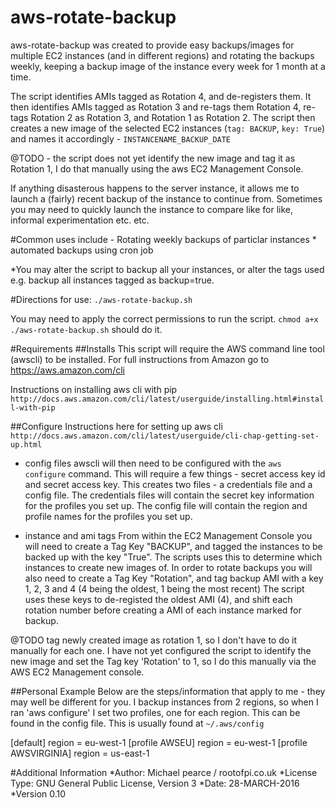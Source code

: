 # aws-rotate-backup
aws-rotate-backup was created to provide easy backups/images for multiple EC2 instances (and in different regions) and rotating the backups weekly, keeping a backup image of the instance every week for 1 month at a time. 

The script identifies AMIs tagged as Rotation 4, and de-registers them. It then identifies AMIs tagged as Rotation 3 and re-tags them Rotation 4, re-tags Rotation 2 as Rotation 3, and Rotation 1 as Rotation 2. 
The script then creates a new image of the selected EC2 instances (`tag: BACKUP`, `key: True`) and names it accordingly - `INSTANCENAME_BACKUP_DATE`

@TODO - the script does not yet identify the new image and tag it as Rotation 1, I do that manually using the aws EC2 Management Console.

If anything disasterous happens to the server instance, it allows me to launch a (fairly) recent backup of the instance to continue from. Sometimes you may need to quickly launch the instance to compare like for like, informal experimentation etc. etc.

#Common uses include - 
Rotating weekly backups of particlar instances
	* automated backups using cron job

*You may alter the script to backup all your instances, or alter the tags used e.g. backup all instances tagged as backup=true.

#Directions for use:
`./aws-rotate-backup.sh`

You may need to apply the correct permissions to run the script. `chmod a+x ./aws-rotate-backup.sh` should do it. 

#Requirements
##Installs
This script will require the AWS command line tool (awscli) to be installed. 
For full instructions from Amazon go to https://aws.amazon.com/cli

Instructions on installing aws cli with pip `http://docs.aws.amazon.com/cli/latest/userguide/installing.html#install-with-pip`

##Configure
Instructions here for setting up aws cli  `http://docs.aws.amazon.com/cli/latest/userguide/cli-chap-getting-set-up.html`

* config files
awscli will then need to be configured with the `aws configure` command. This will require a few things - secret access key id and secret access key.
This creates two files - a credentials file and a config file.
The credentials files will contain the secret key information for the profiles you set up. The config file will contain the region and profile names for the profiles you set up.

* instance and ami tags
From within the EC2 Management Console you will need to create a Tag Key "BACKUP", and tagged the instances to be backed up with the key "True". The scripts uses this to determine which instances to create new images of. 
In order to rotate backups you will also need to create a Tag Key "Rotation", and tag backup AMI with a key 1, 2, 3 and 4 (4 being the oldest, 1 being the most recent) The script uses these keys to de-registed the oldest AMI (4), and shift each rotation number before creating a AMI of each instance marked for backup.

@TODO tag newly created image as rotation 1, so I don't have to do it manually for each one.
I have not yet configured the script to identify the new image and set the Tag key 'Rotation' to 1, so I do this manually via the AWS EC2 Management console.
 
##Personal Example
Below are the steps/information that apply to me - they may well be different for you. 
I backup instances from 2 regions, so when I ran 'aws configure' I set two profiles, one for each region. This can be found in the config file. 
This is usually found at `~/.aws/config`

[default]
region = eu-west-1
[profile AWSEU]
region = eu-west-1
[profile AWSVIRGINIA]
region = us-east-1


#Additional Information
*Author: Michael pearce / rootofpi.co.uk
*License Type: GNU General Public License, Version 3
*Date: 28-MARCH-2016
*Version 0.10
